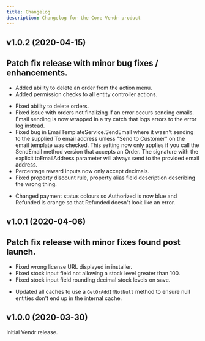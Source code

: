 ```yaml
---
title: Changelog
description: Changelog for the Core Vendr product
---
```


## v1.0.2 (2020-04-15)   
Patch fix release with minor bug fixes / enhancements.
--- 

<changelog>
<changelog-group category="Added">  

    
* Added ability to delete an order from the action menu.
* Added permission checks to all entity controller actions.


</changelog-group>
<changelog-group category="Fixed">  

    
* Fixed ability to delete orders.
* Fixed issue with orders not finalizing if an error occurs sending emails. Email sending is now wrapped in a try catch that logs errors to the error log instead.
* Fixed bug in EmailTemplateService.SendEmail where it wasn't sending to the supplied To email address unless "Send to Customer" on the email template was checked. This setting now only applies if you call the SendEmail method version that accepts an Order. The signature with the explicit toEmailAddress parameter will always send to the provided email address.
* Percentage reward inputs now only accept decimals.
* Fixed property discount rule, property alias field description describing the wrong thing.


</changelog-group>
<changelog-group category="Changed">  

    
* Changed payment status colours so Authorized is now blue and Refunded is orange so that Refunded doesn't look like an error.


</changelog-group>
</changelog>

## v1.0.1 (2020-04-06) 
Patch fix release with minor fixes found post launch.
--- 

<changelog>
<changelog-group category="Fixed">  

    
* Fixed wrong license URL displayed in installer.
* Fixed stock input field not allowing a stock level greater than 100.
* Fixed stock input field rounding decimal stock levels on save.

</changelog-group>
<changelog-group category="Changed">  

    
* Updated all caches to use a `GetOrAddIfNotNull` method to ensure null entities don't end up in the internal cache.


</changelog-group>
</changelog>

## v1.0.0 (2020-03-30) 
Initial Vendr release.